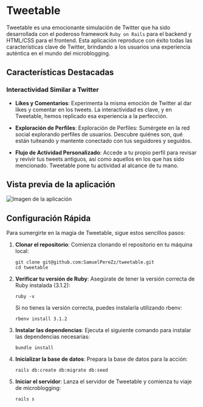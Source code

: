 # Tweetable

Tweetable es una emocionante simulación de Twitter que ha sido desarrollada con el poderoso framework `Ruby on Rails` para el backend y HTML/CSS para el frontend. Esta aplicación reproduce con éxito todas las características clave de Twitter, brindando a los usuarios una experiencia auténtica en el mundo del microblogging.

## Características Destacadas

### Interactividad Similar a Twitter

- **Likes y Comentarios**: Experimenta la misma emoción de Twitter al dar likes y comentar en los tweets. La interactividad es clave, y en Tweetable, hemos replicado esa experiencia a la perfección.

- **Exploración de Perfiles**: Exploración de Perfiles: Sumérgete en la red social explorando perfiles de usuarios. Descubre quiénes son, qué están tuiteando y mantente conectado con tus seguidores y seguidos.

- **Flujo de Actividad Personalizado**: Accede a tu propio perfil para revisar y revivir tus tweets antiguos, así como aquellos en los que has sido mencionado. Tweetable pone tu actividad al alcance de tu mano.
 
## Vista previa de la aplicación

![Imagen de la aplicación](./images/app-preview.png)

## Configuración Rápida

Para sumergirte en la magia de Tweetable, sigue estos sencillos pasos:

1. **Clonar el repositorio**: Comienza clonando el repositorio en tu máquina local:

   ```shell
   git clone git@github.com:SamuelPereZz/tweetable.git
   cd tweetable
   ```


2. **Verificar tu versión de Ruby**: Asegúrate de tener la versión correcta de Ruby instalada (3.1.2):

   ```shell
   ruby -v
   ```      
   Si no tienes la versión correcta, puedes instalarla utilizando rbenv:
   
   ```shell
   rbenv install 3.1.2
   ```
   
4. **Instalar las dependencias**: Ejecuta el siguiente comando para instalar las dependencias necesarias:

   ```shell
   bundle install
   ```

5. **Inicializar la base de datos**: Prepara la base de datos para la acción:

   ```shell
   rails db:create db:migrate db:seed
   ```

6. **Iniciar el servidor**: Lanza el servidor de Tweetable y comienza tu viaje de microblogging:

   ```shell
   rails s
   ```

